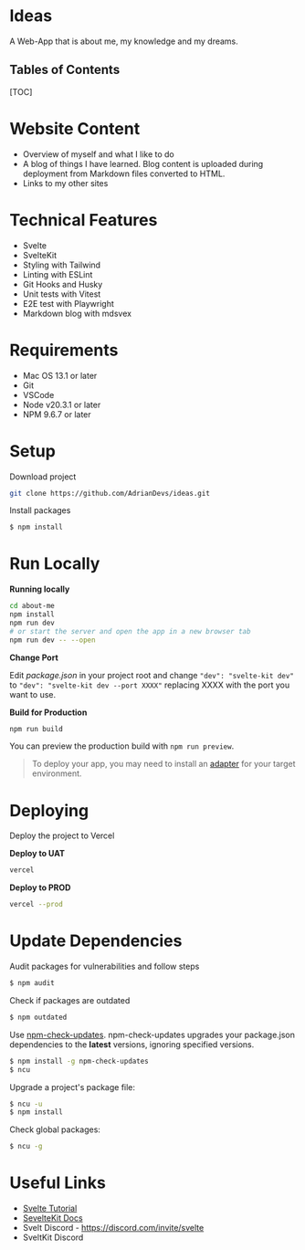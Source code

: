 <h1>Ideas</h1>

A Web-App that is about me, my knowledge and my dreams.



<h2>Tables of Contents</h2>

[TOC]

# Website Content

- Overview of myself and what I like to do
- A blog of things I have learned. Blog content is uploaded during deployment from Markdown files converted to HTML.
- Links to my other sites



# Technical Features

- Svelte
- SvelteKit
- Styling with Tailwind
- Linting with ESLint
- Git Hooks and Husky
- Unit tests with Vitest
- E2E test with Playwright
- Markdown blog with mdsvex



# Requirements

- Mac OS 13.1 or later
- Git
- VSCode
- Node v20.3.1 or later
- NPM 9.6.7 or later



# Setup

Download project

```sh
git clone https://github.com/AdrianDevs/ideas.git
```

Install packages

```sh
$ npm install
```



# Run Locally

**Running locally**

```sh
cd about-me
npm install
npm run dev
# or start the server and open the app in a new browser tab
npm run dev -- --open
```

**Change Port**

Edit *package.json* in your project root and change `"dev": "svelte-kit dev"` to `"dev": "svelte-kit dev --port XXXX"` replacing XXXX with the port you want to use.

**Build for Production**

```sh
npm run build
```

You can preview the production build with `npm run preview`.

> To deploy your app, you may need to install an [adapter](https://kit.svelte.dev/docs/adapters) for your target environment.



# Deploying

Deploy the project to Vercel

**Deploy to UAT**

```sh
vercel 
```

**Deploy to PROD**

```sh
vercel --prod
```



# Update Dependencies

Audit packages for vulnerabilities and follow steps

```sh
$ npm audit
```

Check if packages are outdated

```sh
$ npm outdated
```

Use [npm-check-updates](https://www.npmjs.org/package/npm-check-updates). npm-check-updates upgrades your package.json dependencies to the **latest** versions, ignoring specified versions.

```sh
$ npm install -g npm-check-updates
$ ncu
```

Upgrade a project's package file:

```sh
$ ncu -u
$ npm install 
```

Check global packages:

```sh
$ ncu -g
```



# Useful Links

- [Svelte Tutorial](https://svelte.dev/tutorial/basics)
- [SevelteKit Docs](https://kit.svelte.dev/docs/introduction)
- Svelt Discord - https://discord.com/invite/svelte
- SveltKit Discord

